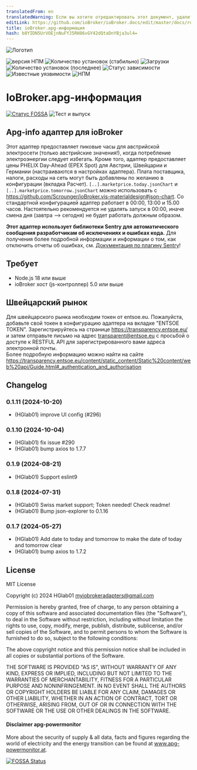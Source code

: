 ```yaml
---
translatedFrom: en
translatedWarning: Если вы хотите отредактировать этот документ, удалите поле «translationFrom», в противном случае этот документ будет снова автоматически переведен
editLink: https://github.com/ioBroker/ioBroker.docs/edit/master/docs/ru/adapterref/iobroker.apg-info/README.md
title: ioBroker.apg-информация
hash: b8YIDN5UrVOEjnNuFYJ5RH86vGY42dQtaDnYBja3ul4=
---
```

![Логотип](../../../en/adapterref/iobroker.apg-info/admin/apg-info.png)

![версия НПМ](http://img.shields.io/npm/v/iobroker.apg-info.svg)
![Количество установок (стабильно)](http://iobroker.live/badges/apg-info-stable.svg)
![Загрузки](https://img.shields.io/npm/dm/iobroker.apg-info.svg)
![Количество установок (последнее)](http://iobroker.live/badges/apg-info-installed.svg)
![Статус зависимости](https://img.shields.io/librariesio/release/npm/iobroker.apg-info)
![Известные уязвимости](https://snyk.io/test/github/HGlab01/ioBroker.apg-info/badge.svg)
![НПМ](https://nodei.co/npm/iobroker.apg-info.png?downloads=true)

# IoBroker.apg-информация
[![Статус FOSSA](https://app.fossa.com/api/projects/git%2Bgithub.com%2FHGlab01%2FioBroker.apg-info.svg?type=shield)](https://app.fossa.com/projects/git%2Bgithub.com%2FHGlab01%2FioBroker.apg-info?ref=badge_shield) ![Тест и выпуск](https://github.com/HGlab01/ioBroker.apg-info/workflows/Test%20and%20Release/badge.svg)

## Apg-info адаптер для ioBroker
Этот адаптер предоставляет пиковые часы для австрийской электросети (только австрийские значения!), когда потребление электроэнергии следует избегать. Кроме того, адаптер предоставляет цены PHELIX Day-Ahead (EPEX Spot) для Австрии, Швейцарии и Германии (настраиваются в настройках адаптера). Плата поставщика, налоги, расходы на сеть могут быть добавлены по желанию в конфигурации (вкладка Расчет).
`[..].marketprice.today.jsonChart` и `[..].marketprice.tomorrow.jsonChart` можно использовать с https://github.com/Scrounger/ioBroker.vis-materialdesign#json-chart.
Со стандартной конфигурацией адаптер работает в 00:00, 13:00 и 15.00 часов. Настоятельно рекомендуется не удалять запуск в 00:00, иначе смена дня (завтра --> сегодня) не будет работать должным образом.

**Этот адаптер использует библиотеки Sentry для автоматического сообщения разработчикам об исключениях и ошибках кода.** Для получения более подробной информации и информации о том, как отключить отчеты об ошибках, см. [Документация по плагину Sentry](https://github.com/ioBroker/plugin-sentry#plugin-sentry)!

## Требует
* Node.js 18 или выше
* ioBroker хост (js-контроллер) 5.0 или выше

## Швейцарский рынок
Для швейцарского рынка необходим токен от entsoe.eu. Пожалуйста, добавьте свой токен в конфигурацию адаптера на вкладке &quot;ENTSOE TOKEN&quot;. Зарегистрируйтесь на странице https://transparency.entsoe.eu/ и затем отправьте письмо на адрес transparent@entsoe.eu с просьбой о доступе к RESTFUL API для зарегистрированного вами адреса электронной почты.<br> Более подробную информацию можно найти на сайте https://transparency.entsoe.eu/content/static_content/Static%20content/web%20api/Guide.html#_authentication_and_authorisation

## Changelog
<!--
    Placeholder for the next version (at the beginning of the line):
    ### __WORK IN PROGRESS__
-->
### 0.1.11 (2024-10-20)
* (HGlab01) improve UI config (#296)

### 0.1.10 (2024-10-04)
* (HGlab01) fix issue #290
* (HGlab01) bump axios to 1.7.7

### 0.1.9 (2024-08-21)
* (HGlab01) Support eslint9

### 0.1.8 (2024-07-31)
* (HGlab01) Swiss market support; Token needed! Check readme!
* (HGlab01) Bump json-explorer to 0.1.16

### 0.1.7 (2024-05-27)
* (HGlab01) Add date to today and tomorrow to make the date of today and tomorrow clear
* (HGlab01) bump axios to 1.7.2

## License
MIT License

Copyright (c) 2024 HGlab01 <myiobrokeradapters@gmail.com>

Permission is hereby granted, free of charge, to any person obtaining a copy
of this software and associated documentation files (the "Software"), to deal
in the Software without restriction, including without limitation the rights
to use, copy, modify, merge, publish, distribute, sublicense, and/or sell
copies of the Software, and to permit persons to whom the Software is
furnished to do so, subject to the following conditions:

The above copyright notice and this permission notice shall be included in all
copies or substantial portions of the Software.

THE SOFTWARE IS PROVIDED "AS IS", WITHOUT WARRANTY OF ANY KIND, EXPRESS OR
IMPLIED, INCLUDING BUT NOT LIMITED TO THE WARRANTIES OF MERCHANTABILITY,
FITNESS FOR A PARTICULAR PURPOSE AND NONINFRINGEMENT. IN NO EVENT SHALL THE
AUTHORS OR COPYRIGHT HOLDERS BE LIABLE FOR ANY CLAIM, DAMAGES OR OTHER
LIABILITY, WHETHER IN AN ACTION OF CONTRACT, TORT OR OTHERWISE, ARISING FROM,
OUT OF OR IN CONNECTION WITH THE SOFTWARE OR THE USE OR OTHER DEALINGS IN THE
SOFTWARE.

#### Disclaimer apg-powermonitor
More about the security of supply & all data, facts and figures regarding the world of electricity and the energy transition can be found at www.apg-powermonitor.at.


[![FOSSA Status](https://app.fossa.com/api/projects/git%2Bgithub.com%2FHGlab01%2FioBroker.apg-info.svg?type=large)](https://app.fossa.com/projects/git%2Bgithub.com%2FHGlab01%2FioBroker.apg-info?ref=badge_large)